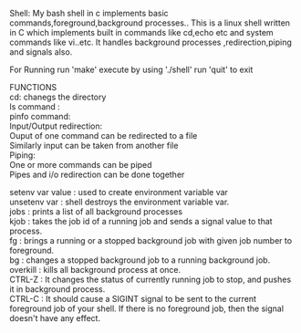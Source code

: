 Shell:
	My bash shell in c implements basic commands,foreground,background processes..
This is a linux shell written in C which implements built in commands like cd,echo etc and system commands like vi..etc. It handles background processes ,redirection,piping and signals also.
  
For Running
	run 'make'
	execute by using './shell'
	run 'quit' to exit
  
FUNCTIONS  
   cd: chanegs the directory  
    ls command :   
    pinfo command:  
    Input/Output redirection:  
    	Ouput of one command can be redirected to a file  
    	Similarly input can be taken from another file  
    Piping:  
    	One or more commands can be piped  
   	 Pipes and i/o redirection can be done together  
    
   setenv var value : used to create environment variable var  
   unsetenv var : shell destroys the environment variable var.  
   jobs :  prints a list of all background processes  
   kjob : takes the job id of a running job and sends a signal value to that process.  
   fg : brings a running or a stopped background job with given job number to foreground.  
   bg : changes a stopped background job to a running background job.  
   overkill : kills all background process at once.  
   CTRL-Z : It changes the status of currently running job to stop, and pushes it in background process.  
   CTRL-C : It should cause a SIGINT signal to be sent to the current foreground job of your shell. If there is no foreground job, then the signal doesn't have any effect.  
    

